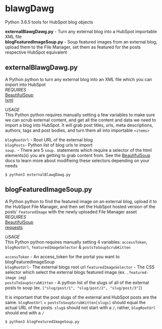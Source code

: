 # blawgDawg
Python 3.6.5 tools for HubSpot blog objects 

__externalBlawgDawg.py__ - Turn any external blog into a HubSpot importable XML file  
__blogFeaturedImageSoup.py__ - Soup featured images from an external blog, upload them to the File Manager, set them as featured for the posts respective HubSpot equivalent  

## externalBlawgDawg.py
A Python python to turn any external blog into an XML file which you can import into HubSpot    
_REQUIRES_  
[BeautifulSoup](https://www.crummy.com/software/BeautifulSoup/bs4/doc/)  
[lxml](https://lxml.de/)  

_USAGE_  
This Python python requires manually setting a few variables to make sure we can scrub external content, and get all the content and data we need to import a blog into HubSpot. It will grab post titles, urls, meta descriptions, authors, tags and post bodies, and turn them all into importable `<items>`  

`blogRootUrl` - Root URL of the external blog    
`blogPosts`- Python list of blog urls to import  
`soup.` - There are 5 `soup.` statements which require a selector of the html elements(s) you are getting to grab content from. See the [BeautifulSoup](https://www.crummy.com/software/BeautifulSoup/bs4/doc/) docs to learn more about modifieing these selectors depending on your needs  

```
$ python3 externalBlawgDawg.py
```

## blogFeaturedImageSoup.py
A Python python to find the featured image on an external blog, upload it to the HubSpot File Manager, and then set the HubSpot hosted version of the posts' `featuredImage` with the newly uploaded File Manager asset  
_REQUIRES_  
[BeautifulSoup](https://www.crummy.com/software/BeautifulSoup/bs4/doc/)  
[requests](http://docs.python-requests.org/en/master/)  

_USAGE_  
This Python python requires manually setting 4 variables: `accessToken`, `blogRootUrl`, `featuredImageSelector` & `postsToSoupScrubKitten`

`accessToken` - An access_token for the portal you want to blogFeaturedImageSoup  
`blogRootUrl`- The external blogs root url 
`featuredImageSelector` - The CSS selector which select the external blogs featured image (ex. `.featured-image img`)  
`postsToSoupScrubKitten` - A python list of the slugs of all of the external posts to soup (ex. `["slug/post/1", "slug/post/2", "slug/post/3"]`)  

It is important that the post slugs of the external and HubSpot posts are the same. `blogRootUrl` + `postsToSoupScrubKitten[slugs]` should equal the actual URL of the posts. `slug`s should not start with a `/`, rather, `blogRootUrl` should end with a `/`

```
$ python3 blogFeaturedImageSoup.py
```